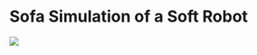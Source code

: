 # Sofa Simulation of a Soft Robot  


![](https://github.com/maxpolzin/mx-sofa-sim/blob/main/videos/mx-sim-r60-0001.gif)
